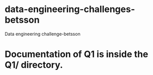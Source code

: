 # data-engineering-challenges-betsson
Data engineering challenge-betsson

# Documentation of Q1 is inside the Q1/ directory.